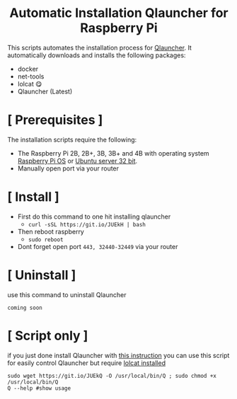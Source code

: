 <h1 align="center">Automatic Installation Qlauncher for Raspberry Pi</h1>

This scripts automates the installation process for [Qlauncher](https://github.com/poseidon-network/qlauncher-linux).
It automatically downloads and installs the following packages:

* docker
* net-tools
* lolcat 😋
* Qlauncher (Latest)

# [ Prerequisites ]

The installation scripts require the following:

* The Raspberry Pi 2B, 2B+, 3B, 3B+ and 4B with operating system [Raspberry Pi OS](https://downloads.raspberrypi.org/raspios_lite_armhf_latest) or [Ubuntu server 32 bit](https://ubuntu.com/download/raspberry-pi).
* Manually open port via your router

# [ Install ]

  * First do this command to one hit installing qlauncher
    * `curl -sSL https://git.io/JUEkH | bash`
  * Then reboot raspberry
    * `sudo reboot`
  * Dont forget open port `443, 32440-32449` via your router 

# [ Uninstall ]

use this command to uninstall Qlauncher
```
coming soon
```


# [ Script only ]

if you just done install Qlauncher with [this instruction](https://github.com/poseidon-network/qlauncher-linux) you can use this script for easily control Qlauncher but require [lolcat installed](https://github.com/busyloop/lolcat)
```
sudo wget https://git.io/JUEkQ -O /usr/local/bin/Q ; sudo chmod +x /usr/local/bin/Q
Q --help #show usage
```
